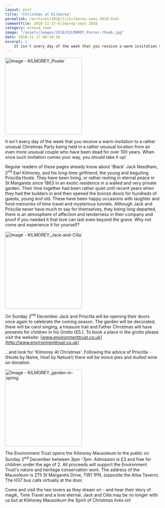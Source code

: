 ```yaml
---
layout: post
title: "Christmas at Kilmorey"
permalink: /archives/2018/11/kilmorey-xmas-2018.html
commentfile: 2018-11-17-kilmorey-xmas-2018
category: around_town
image: "/assets/images/2018/KILMOREY_Poster-thumb.jpg"
date: 2018-11-17 08:16:16
excerpt: |
    It isn't every day of the week that you receive a warm invitation to a rather unusual Christmas Party being held in a rather unusual location from an even more unusual couple who have been dead for over 100 years. When once such invitation comes your way, you should take it up!   
---
```


<a href="/assets/images/2018/KILMOREY_Poster.jpg" title="Click for a larger image"><img src="/assets/images/2018/KILMOREY_Poster-thumb.jpg" width="250" alt="Image - KILMOREY_Poster"  class="photo right"/></a>

It isn't every day of the week that you receive a warm invitation to a rather unusual Christmas Party being held in a rather unusual location from an even more unusual couple who have been dead for over 100 years. When once such invitation comes your way, you should take it up!

Regular readers of these pages already know about 'Black' Jack Needham, 2<sup>nd</sup> Earl Kilmorey, and his long-time girlfriend, the young and beguiling Priscilla Hoste. They have been living, or rather resting in eternal peace in St Margarets since 1863 in an exotic residence in a walled and very private garden. Their time together had been rather quiet until recent years when they had the builders in and then opened the bronze doors for hundreds of guests, young and old. These have been happy occasions with laughter and fond memories of time travel and mysterious tunnels. Although Jack and Priscilla never have much to say for themselves, they being long departed, there is an atmosphere of affection and tenderness in their company and proof if you needed it that love can last even beyond the grave. Why not come and experience it for yourself?

<a href="/assets/images/2018/KILMOREY_Jack-and-Cilla.jpg" title="Click for a larger image"><img src="/assets/images/2018/KILMOREY_Jack-and-Cilla-thumb.jpg" width="250" alt="Image - KILMOREY_Jack-and-Cilla"  class="photo right"/></a>

On Sunday 2<sup>nd</sup> December Jack and Priscilla will be opening their doors once again to celebrate the coming season. The garden will be decorated, there will be carol singing, a treasure trail and Father Christmas will have presents for children in his Grotto (&pound;5.). To book a place in the grotto please visit the website: [www.environmenttrust.co.uk](http://www.environmenttrust.co.uk)

...and look for 'Kilmorey At Christmas'. Following the advice of Priscilla - (Hoste by Name, Host by Nature!) there will be mince pies and mulled wine on donation.

<div class="box" markdown="1">

<a href="/assets/images/2018/KILMOREY_garden-in-spring.jpg" title="Click for a larger image"><img src="/assets/images/2018/KILMOREY_garden-in-spring-thumb.jpg" width="250" alt="Image - KILMOREY_garden-in-spring"  class="photo left"/></a>


The Environment Trust opens the Kilmorey Mausoleum to the public on Sunday 2<sup>nd</sup> December between 3pm -7pm. Admission is &pound;3 and free for children under the age of 2. All proceeds will support the Environment Trust's nature and heritage conservation work. The address of the Mausoleum is 275 St Margarets Drive, TW1 1PN, (opposite the Ailsa Tavern). The H37 bus calls virtually at the door.

</div>


Come and visit the two lovers as they dream on - and hear their story of magik, Time Travel and a love eternal. Jack and Cilla may be no longer with us but at Kilmorey Mausoleum the Spirit of Christmas lives on!
